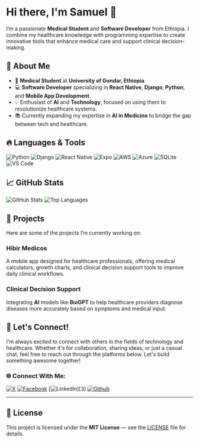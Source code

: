 # Hi there, I'm Samuel 👋

I’m a passionate **Medical Student** and **Software Developer** from Ethiopia. I combine my healthcare knowledge with programming expertise to create innovative tools that enhance medical care and support clinical decision-making.

## 🚀 About Me
- 🔬 **Medical Student** at **University of Gondar, Ethiopia**.
- 💻 **Software Developer** specializing in **React Native**, **Django**, **Python**, and **Mobile App Development**.
- 💡 Enthusiast of **AI** and **Technology**, focused on using them to revolutionize healthcare systems.
- 📚 Currently expanding my expertise in **AI in Medicine** to bridge the gap between tech and healthcare.

## 🔥 Languages & Tools

![Python](https://img.shields.io/badge/-Python-3776AB?style=flat-square&logo=python&logoColor=white)
![Django](https://img.shields.io/badge/-Django-092E20?style=flat-square&logo=django)
![React Native](https://img.shields.io/badge/-React%20Native-61DAFB?style=flat-square&logo=react&logoColor=white)
![Expo](https://img.shields.io/badge/-Expo-000000?style=flat-square&logo=expo)
![AWS](https://img.shields.io/badge/-AWS-232F3E?style=flat-square&logo=aws)
![Azure](https://img.shields.io/badge/-Azure-0078D4?style=flat-square&logo=azure)
![SQLite](https://img.shields.io/badge/-SQLite-003B57?style=flat-square&logo=sqlite)
![VS Code](https://img.shields.io/badge/-VS%20Code-007ACC?style=flat-square&logo=visual-studio-code)

## 📈 GitHub Stats

![GitHub Stats](https://github-readme-stats.vercel.app/api?username=AnbessawM&show_icons=true&theme=radical)
![Top Languages](https://github-readme-stats.vercel.app/api/top-langs/?username=AnbessawM&layout=compact&theme=radical)

## 🔧 Projects

Here are some of the projects I’m currently working on:

### Hibir Medicos
A mobile app designed for healthcare professionals, offering medical calculators, growth charts, and clinical decision support tools to improve daily clinical workflows.

### Clinical Decision Support
Integrating **AI** models like **BioGPT** to help healthcare providers diagnose diseases more accurately based on symptoms and medical input.

## 💬 Let's Connect!

I'm always excited to connect with others in the fields of technology and healthcare. Whether it's for collaboration, sharing ideas, or just a casual chat, feel free to reach out through the platforms below. Let's build something awesome together!

### 🌐 Connect With Me:

[![X][1.1]][1]
[![Facebook][2.1]][2]
[![LinkedIn][3.1]][3]
[![Github][4.1]][4]

---

<!-- Links to social media icons -->
<!-- No need to change these -->

[1.1]: http://i.imgur.com/tXSoThF.png
[2.1]: http://i.imgur.com/P3YfQoD.png
[3.1]: http://i.imgur.com/qkjWAKP.png
[4.1]: http://i.imgur.com/0o48UoR.png

<!-- icons without padding -->
[1.2]: http://i.imgur.com/wWzX9uB.png
[2.2]: http://i.imgur.com/fep1WsG.png
[3.2]: http://i.imgur.com/8gFhY3u.png
[4.2]: http://i.imgur.com/9I6NRUm.png

[1]: http://www.twitter.com/SamMDevOps
[2]: http://www.facebook.com/SamMDevOps
[2]: https://linkedin.com/in/SamMDevOps
[4]: http://www.github.com/AnbessawM




## 📜 License

This project is licensed under the **MIT License** — see the [LICENSE](LICENSE) file for details.
